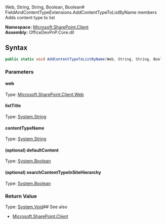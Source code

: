 Web, String, String, Boolean, Boolean# FieldAndContentTypeExtensions.AddContentTypeToListByName members
Adds content type to list  

**Namespace:** [Microsoft.SharePoint.Client](Microsoft.SharePoint.Client.md)  
**Assembly:** OfficeDevPnP.Core.dll  
## Syntax
```C#
public static void AddContentTypeToListByName(Web, String, String, Boolean, Boolean)
```
### Parameters
#### web
Type: [Microsoft.SharePoint.Client.Web](Microsoft.SharePoint.Client.Web.md) 
#### 
#### listTitle
Type: [System.String](System.String.md) 
#### 
#### contentTypeName
Type: [System.String](System.String.md) 
#### 
#### (optional) defaultContent
Type: [System.Boolean](System.Boolean.md) 
#### 
#### (optional) searchContentTypeInSiteHierarchy
Type: [System.Boolean](System.Boolean.md) 
#### 
### Return Value
Type: [System.Void](System.Void.md)## See also
- [Microsoft.SharePoint.Client](Microsoft.SharePoint.Client.md)
